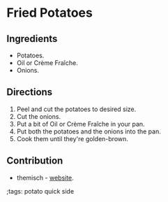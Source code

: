 # Fried Potatoes

## Ingredients

- Potatoes.
- Oil or Crème Fraîche.
- Onions.

## Directions

1. Peel and cut the potatoes to desired size.
2. Cut the onions.
3. Put a bit of Oil or Crème Fraîche in your pan.
4. Put both the potatoes and the onions into the pan.
5. Cook them until they're golden-brown.

## Contribution
 - themisch - [website](http://k63fspwi7eekmjy7i3ofk425lseyftfrbikyjs5ndgrvzasxlh6hoiid.onion).

;tags: potato quick side
